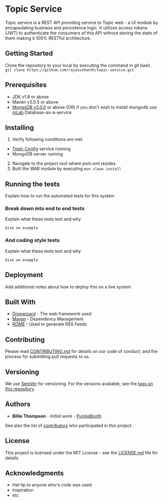 # Topic Service

Topic service is a REST API providing service to Topic web - a UI module by encapsulating business and persistence logic. It utilizes access tokens (JWT) to authenticate the consumers of this API without storing the state of them making it 100% RESTful architecture.

## Getting Started

Clone the repository to your local by executing the command in git bash.
```git clone https://github.com/rajasushanth/topic-service.git```

## Prerequisites

* JDK v1.8 or above
* Maven v3.0.5 or above
* [MongoDB v3.0.0](https://www.mongodb.com/) or above (OR) if you don't wish to install mongodb use [mLab](https://mlab.com/) Database-as-a-service

## Installing

1. Verify following conditions are met
* [Topic Config](https://github.com/rajasushanth/topic-config.git) service running
* MongoDB server running
2. Navigate to the project root where pom.xml resides
3. Built the WAR module by executing ```mvn clean install```

## Running the tests

Explain how to run the automated tests for this system

### Break down into end to end tests

Explain what these tests test and why

```
Give an example
```

### And coding style tests

Explain what these tests test and why

```
Give an example
```

## Deployment

Add additional notes about how to deploy this on a live system

## Built With

* [Dropwizard](http://www.dropwizard.io/1.0.2/docs/) - The web framework used
* [Maven](https://maven.apache.org/) - Dependency Management
* [ROME](https://rometools.github.io/rome/) - Used to generate RSS Feeds

## Contributing

Please read [CONTRIBUTING.md](https://gist.github.com/PurpleBooth/b24679402957c63ec426) for details on our code of conduct, and the process for submitting pull requests to us.

## Versioning

We use [SemVer](http://semver.org/) for versioning. For the versions available, see the [tags on this repository](https://github.com/your/project/tags). 

## Authors

* **Billie Thompson** - *Initial work* - [PurpleBooth](https://github.com/PurpleBooth)

See also the list of [contributors](https://github.com/your/project/contributors) who participated in this project.

## License

This project is licensed under the MIT License - see the [LICENSE.md](LICENSE.md) file for details

## Acknowledgments

* Hat tip to anyone who's code was used
* Inspiration
* etc
